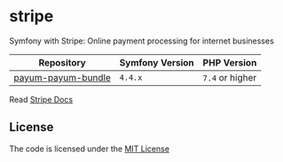 # stripe
Symfony with Stripe: Online payment processing for internet businesses


| Repository              | Symfony Version | PHP Version     |
|-------------------------|-----------------|-----------------|
| [payum-payum-bundle][1] | `4.4.x	`        | `7.4` or higher |


Read [Stripe Docs](https://stripe.com/docs)

[1]: https://github.com/habibun/payum-payum-bundle

## License
The code is licensed under the [MIT License](https://github.com/habibun/stripe/blob/master/LICENSE)
